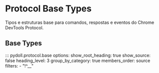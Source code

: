 # Protocol Base Types

Tipos e estruturas base para comandos, respostas e eventos do Chrome DevTools Protocol.

## Base Types

::: pydoll.protocol.base
    options:
      show_root_heading: true
      show_source: false
      heading_level: 3
      group_by_category: true
      members_order: source
      filters:
        - "!^__"